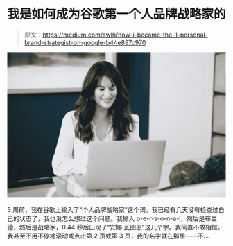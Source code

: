 # 我是如何成为谷歌第一个人品牌战略家的

> 原文：<https://medium.com/swlh/how-i-became-the-1-personal-brand-strategist-on-google-b44e897c970>

![](img/9f8701bca1a615a807bf11704939dab1.png)

3 周前，我在谷歌上输入了“个人品牌战略家”这个词。我已经有几天没有检查过自己的状态了，我也没怎么想过这个问题。我输入 p-e-r-s-o-n-a-l，然后是布兰德，然后是战略家，0.44 秒后出现了“安娜·瓦图恩”这几个字。我简直不敢相信。我甚至不用不停地滚动或点击第 2 页或第 3 页，我的名字就在那里——不…